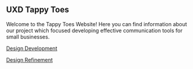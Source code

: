 
## UXD Tappy Toes

Welcome to the Tappy Toes Website!  Here you can find information about our project which focused developing effective communication tools for small businesses.

[Design Development](./DesignDevelopment/DesignDevelopment.md)

[Design Refinement](./DesignRefinement/DesignRefinement.md)